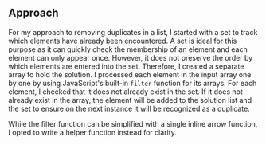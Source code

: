 ## Approach
For my approach to removing duplicates in a list, I started with a set to track which elements have already been encountered. A set is ideal for this purpose as it can quickly check the membership of an element and each element can only appear once. However, it does not preserve the order by which elements are entered into the set. Therefore, I created a separate array to hold the solution. I processed each element in the input array one by one by using JavaScript's built-in `filter` function for its arrays. For each element, I checked that it does not already exist in the set. If it does not already exist in the array, the element will be added to the solution list and the set to ensure on the next instance it will be recognized as a duplicate.

While the filter function can be simplified with a single inline arrow function, I opted to write a helper function instead for clarity.
